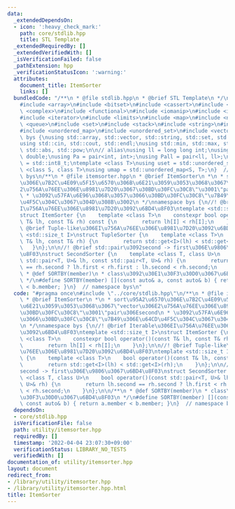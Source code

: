 ```yaml
---
data:
  _extendedDependsOn:
  - icon: ':heavy_check_mark:'
    path: core/stdlib.hpp
    title: STL Template
  _extendedRequiredBy: []
  _extendedVerifiedWith: []
  _isVerificationFailed: false
  _pathExtension: hpp
  _verificationStatusIcon: ':warning:'
  attributes:
    document_title: ItemSorter
    links: []
  bundledCode: "/**\n * @file stdlib.hpp\n * @brief STL Template\n */\n#include <algorithm>\n\
    #include <array>\n#include <bitset>\n#include <cassert>\n#include <cmath>\n#include\
    \ <complex>\n#include <functional>\n#include <iomanip>\n#include <iostream>\n\
    #include <iterator>\n#include <limits>\n#include <map>\n#include <numeric>\n#include\
    \ <queue>\n#include <set>\n#include <stack>\n#include <string>\n#include <type_traits>\n\
    #include <unordered_map>\n#include <unordered_set>\n#include <vector>\n\nnamespace\
    \ bys {\nusing std::array, std::vector, std::string, std::set, std::map, std::pair;\n\
    using std::cin, std::cout, std::endl;\nusing std::min, std::max, std::sort, std::reverse,\
    \ std::abs, std::pow;\n\n// alias\nusing ll = long long int;\nusing ld = long\
    \ double;\nusing Pa = pair<int, int>;\nusing Pall = pair<ll, ll>;\nusing ibool\
    \ = std::int8_t;\ntemplate <class T>\nusing uset = std::unordered_set<T>;\ntemplate\
    \ <class S, class T>\nusing umap = std::unordered_map<S, T>;\n}  // namespace\
    \ bys\n/**\n * @file itemsorter.hpp\n * @brief ItemSorter\n *\n * sort\u95A2\u6570\
    \u306E\u7B2C\u4E09\u5F15\u6570\u306B\u6E21\u3059\u3053\u3068\u3067\"vector\u306E\
    2\u756A\u76EE\u306E\u8981\u7D20\u3067\u30BD\u30FC\u30C8\"\u3001\"pair\u306Esecond\n\
    \ * \u3092\u57FA\u6E96\u3068\u3057\u3066\u30BD\u30FC\u30C8\"\u7B49\u306E\u64CD\
    \u4F5C\u304C\u3067\u304D\u308B\u3002\n */\nnamespace bys {\n//! @brief Iterable\u306E\
    I\u756A\u76EE\u306E\u8981\u7D20\u3092\u6BD4\u8F03\ntemplate <std::size_t I>\n\
    struct ItemSorter {\n    template <class T>\n    constexpr bool operator()(const\
    \ T& lh, const T& rh) const {\n        return lh[I] < rh[I];\n    }\n};\n\n//!\
    \ @brief Tuple-like\u306EI\u756A\u76EE\u306E\u8981\u7D20\u3092\u6BD4\u8F03\ntemplate\
    \ <std::size_t I>\nstruct TupleSorter {\n    template <class T>\n    bool operator()(const\
    \ T& lh, const T& rh) {\n        return std::get<I>(lh) < std::get<I>(rh);\n \
    \   }\n};\n\n//! @brief std::pair\u3092second -> first\u306E\u9806\u3067\u6BD4\
    \u8F03\nstruct SecondSorter {\n    template <class T, class U>\n    bool operator()(const\
    \ std::pair<T, U>& lh, const std::pair<T, U>& rh) {\n        return lh.second\
    \ == rh.second ? lh.first < rh.first : lh.second < rh.second;\n    }\n};\n\n/**\n\
    \ * @def SORTBY(member)\n * class\u3092\u30E1\u30F3\u30D0\u3067\u6BD4\u8F03\n\
    \ */\n#define SORTBY(member) [](const auto& a, const auto& b) { return a.member\
    \ < b.member; }\n}  // namespace bys\n"
  code: "#pragma once\n#include \"../core/stdlib.hpp\"\n/**\n * @file itemsorter.hpp\n\
    \ * @brief ItemSorter\n *\n * sort\u95A2\u6570\u306E\u7B2C\u4E09\u5F15\u6570\u306B\
    \u6E21\u3059\u3053\u3068\u3067\"vector\u306E2\u756A\u76EE\u306E\u8981\u7D20\u3067\
    \u30BD\u30FC\u30C8\"\u3001\"pair\u306Esecond\n * \u3092\u57FA\u6E96\u3068\u3057\
    \u3066\u30BD\u30FC\u30C8\"\u7B49\u306E\u64CD\u4F5C\u304C\u3067\u304D\u308B\u3002\
    \n */\nnamespace bys {\n//! @brief Iterable\u306EI\u756A\u76EE\u306E\u8981\u7D20\
    \u3092\u6BD4\u8F03\ntemplate <std::size_t I>\nstruct ItemSorter {\n    template\
    \ <class T>\n    constexpr bool operator()(const T& lh, const T& rh) const {\n\
    \        return lh[I] < rh[I];\n    }\n};\n\n//! @brief Tuple-like\u306EI\u756A\
    \u76EE\u306E\u8981\u7D20\u3092\u6BD4\u8F03\ntemplate <std::size_t I>\nstruct TupleSorter\
    \ {\n    template <class T>\n    bool operator()(const T& lh, const T& rh) {\n\
    \        return std::get<I>(lh) < std::get<I>(rh);\n    }\n};\n\n//! @brief std::pair\u3092\
    second -> first\u306E\u9806\u3067\u6BD4\u8F03\nstruct SecondSorter {\n    template\
    \ <class T, class U>\n    bool operator()(const std::pair<T, U>& lh, const std::pair<T,\
    \ U>& rh) {\n        return lh.second == rh.second ? lh.first < rh.first : lh.second\
    \ < rh.second;\n    }\n};\n\n/**\n * @def SORTBY(member)\n * class\u3092\u30E1\
    \u30F3\u30D0\u3067\u6BD4\u8F03\n */\n#define SORTBY(member) [](const auto& a,\
    \ const auto& b) { return a.member < b.member; }\n}  // namespace bys\n"
  dependsOn:
  - core/stdlib.hpp
  isVerificationFile: false
  path: utility/itemsorter.hpp
  requiredBy: []
  timestamp: '2022-04-04 23:07:30+09:00'
  verificationStatus: LIBRARY_NO_TESTS
  verifiedWith: []
documentation_of: utility/itemsorter.hpp
layout: document
redirect_from:
- /library/utility/itemsorter.hpp
- /library/utility/itemsorter.hpp.html
title: ItemSorter
---
```

